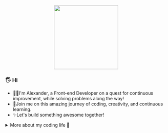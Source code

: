 <div align="center">
  <img src="https://media.tenor.com/-hWWcfwUzTAAAAAi/when-you.gif" width="200"/>
</div>

### 🖐️ Hi

- 👨‍💻I'm Alexander, a Front-end Developer on a quest for continuous improvement, while solving problems along the way! </br>
- 🤝Join me on this amazing journey of coding, creativity, and continuous learning. </br>
- ✨Let's build something awesome together!

 <details>
  <summary> More about my coding life 🚀 </summary>

### Navigation

- [About Me](#about-me-)
- [Technology Stack](#technology-stack-)
- [How to reach me](#how-to-reach-me-)

---

<div align="center">
  <img src="https://media.tenor.com/vZZEPrwfe6AAAAAi/happy-amine.gif" width="200"/> </br>
</div>

### About Me :

- :man_technologist: I am a Front-end developer looking for new experiences and professional growth.
- :mortar_board: Holder of a JavaScript certification, showcasing proficiency in fundamental web development.

 <details>
  <summary> Click here to view JS certification </summary>
 </br>
   
  <div align="center">
    <img src="https://i.ibb.co/sbjLfCs/IMG-6411.png"/> </br>
  </div>
 </details>
 
---

<div align="center">
  <img src="https://media.tenor.com/yS3AotsDZmgAAAAi/animation-boy.gif" width="200"/> </br>
</div>

### Technology Stack :

<div>
  <img src="https://www.svgrepo.com/show/349402/html5.svg" title="HTML5" alt="HTML" width="45" height="45"/>
  <img src="https://www.svgrepo.com/show/349330/css3.svg"  title="CSS3" alt="CSS" width="45" height="45"/>
  <img src="https://www.svgrepo.com/show/349502/sass.svg" title="Sass" alt="Sass" width="45" height="45"/>
  <img src="https://www.svgrepo.com/show/355081/js.svg" title="JavaScript" alt="JavaScript" width="45" height="45"/>
  <img src="https://www.svgrepo.com/show/452242/jquery.svg" title="Jquery" alt="Jquery" width="45" height="45"/>
  <img src="https://www.svgrepo.com/show/354259/react.svg" title="React" alt="React" width="45" height="45"/>
  <img src="https://www.svgrepo.com/show/452093/redux.svg" title="Redux Toolkit" alt=Redux width="45" height="45"/>
  <img src="https://www.svgrepo.com/show/303600/typescript-logo.svg" title="Typescript" alt="Typescript" width="45" height="45"/>
  <img src="https://www.svgrepo.com/show/354007/lodash.svg" title="Lodash" alt="Lodash" width="45" height="45"/>
  <img src="https://www.svgrepo.com/show/331724/github-code-source.svg" title="Git" alt="Git" width="45" height="45"/>
  <img src="https://www.svgrepo.com/show/303440/gulp-logo.svg" title="Gulp" alt="Gulp" width="45" height="45"/>
  <img src="https://www.svgrepo.com/show/354987/figma.svg" title="Figma" alt="Figma" width="45" height="45"/>
  <img src="https://www.svgrepo.com/show/475668/photoshop-color.svg" title="Photoshop" alt="Photoshop" width="45" height="45"/>
</div>

### My Github Stats :

  <img height=200 src="https://github-readme-stats.vercel.app/api/top-langs/?username=poltoratskyi&hide=c%23" alt="Language used" />
 
---

<div align="center">
  <img src="https://media.tenor.com/7Hu7qzFdgxQAAAAi/okay.gif" width="200"/>
 </div>

### How to reach me :

 <details>
  <summary>Email </summary>
 </br>
   
  poltoratskyialexander@gmail.com
 </details>

  <details>
  <summary>SimpleX Chat </summary>
 </br>
   
  <a href="https://simplex.chat/contact#/?v=1-4&smp=smp%3A%2F%2FZKe4uxF4Z_aLJJOEsC-Y6hSkXgQS5-oc442JQGkyP8M%3D%40smp17.simplex.im%2FzBpStVueK_9NcNKGgWWZuAw4EuibJks7%23%2F%3Fv%3D1-2%26dh%3DMCowBQYDK2VuAyEAzFBHs6ZksFf4chVCsrjlbqNb1HoVra57zWxeCdnjMUI%253D%26srv%3Dogtwfxyi3h2h5weftjjpjmxclhb5ugufa5rcyrmg7j4xlch7qsr5nuqd.onion">
<img src="https://img.shields.io/badge/SimpleX_Chat-%231877F2.svg?style=for-the-badge&logo=simplelogin&logoColor=white" alt="SimpleX Chat"/>
  </a>
 </details>

<div align="center">
  <img src="https://komarev.com/ghpvc/?username=poltoratskyi&style=flat-square&color=blue" alt="Profile Views"/>
</div>
